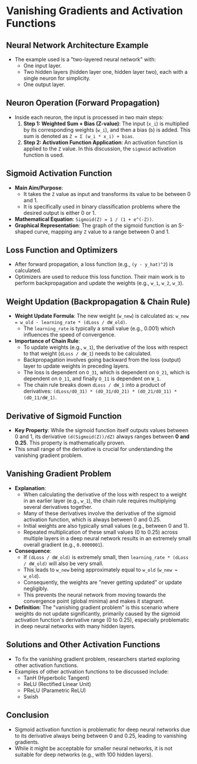 # Vanishing Gradients and Activation Functions

## Neural Network Architecture Example
*   The example used is a "two-layered neural network" with:
    *   One input layer.
    *   Two hidden layers (hidden layer one, hidden layer two), each with a single neuron for simplicity.
    *   One output layer.

## Neuron Operation (Forward Propagation)
*   Inside each neuron, the input is processed in two main steps:
    1.  **Step 1: Weighted Sum + Bias (Z-value)**: The input (`x_i`) is multiplied by its corresponding weights (`w_i`), and then a bias (`b`) is added. This sum is denoted as `Z = Σ (w_i * x_i) + bias`.
    2.  **Step 2: Activation Function Application**: An activation function is applied to the `Z` value. In this discussion, the `sigmoid` activation function is used.

## Sigmoid Activation Function
*   **Main Aim/Purpose**:
    *   It takes the `Z` value as input and transforms its value to be between 0 and 1.
    *   It is specifically used in binary classification problems where the desired output is either 0 or 1.
*   **Mathematical Equation**: `Sigmoid(Z) = 1 / (1 + e^(-Z))`.
*   **Graphical Representation**: The graph of the sigmoid function is an S-shaped curve, mapping any `Z` value to a range between 0 and 1.

## Loss Function and Optimizers
*   After forward propagation, a loss function (e.g., `(y - y_hat)^2`) is calculated.
*   Optimizers are used to reduce this loss function. Their main work is to perform backpropagation and update the weights (e.g., `w_1`, `w_2`, `w_3`).

## Weight Updation (Backpropagation & Chain Rule)
*   **Weight Update Formula**: The new weight (`w_new`) is calculated as: `w_new = w_old - learning_rate * (dLoss / dW_old)`.
    *   The `learning_rate` is typically a small value (e.g., 0.001) which influences the speed of convergence.
*   **Importance of Chain Rule**:
    *   To update weights (e.g., `w_1`), the derivative of the loss with respect to that weight (`dLoss / dW_1`) needs to be calculated.
    *   Backpropagation involves going backward from the loss (output) layer to update weights in preceding layers.
    *   The loss is dependent on `O_31`, which is dependent on `O_21`, which is dependent on `O_11`, and finally `O_11` is dependent on `W_1`.
    *   The chain rule breaks down `dLoss / dW_1` into a product of derivatives: `(dLoss/dO_31) * (dO_31/dO_21) * (dO_21/dO_11) * (dO_11/dW_1)`.

## Derivative of Sigmoid Function
*   **Key Property**: While the sigmoid function itself outputs values between 0 and 1, its derivative `(d(Sigmoid(Z))/dZ)` always ranges between **0 and 0.25**. This property is 	mathematically proven.
*   This small range of the derivative is crucial for understanding the vanishing gradient problem.

## Vanishing Gradient Problem
*   **Explanation**:
    *   When calculating the derivative of the loss with respect to a weight in an earlier layer (e.g., `w_1`), the chain rule requires multiplying several derivatives together.
    *   Many of these derivatives involve the derivative of the sigmoid activation function, which is always between 0 and 0.25.
    *   Initial weights are also typically small values (e.g., between 0 and 1).
    *   Repeated multiplication of these small values (0 to 0.25) across multiple layers in a deep neural network results in an extremely small overall gradient (e.g., `0.0000001`).
*   **Consequence**:
    *   If `(dLoss / dW_old)` is extremely small, then `learning_rate * (dLoss / dW_old)` will also be very small.
    *   This leads to `w_new` being approximately equal to `w_old` (`w_new ≈ w_old`).
    *   Consequently, the weights are "never getting updated" or update negligibly.
    *   This prevents the neural network from moving towards the convergence point (global minima) and makes it stagnant.
*   **Definition**: The "vanishing gradient problem" is this scenario where weights do not update significantly, primarily caused by the sigmoid activation function's derivative range (0 to 0.25), especially problematic in deep neural networks with many hidden layers.

## Solutions and Other Activation Functions
*   To fix the vanishing gradient problem, researchers started exploring other activation functions.
*   Examples of other activation functions to be discussed include:
    *   TanH (Hyperbolic Tangent)
    *   ReLU (Rectified Linear Unit)
    *   PReLU (Parametric ReLU)
    *   Swish

## Conclusion
*   Sigmoid activation function is problematic for deep neural networks due to its derivative always being between 0 and 0.25, leading to vanishing gradients.
*   While it might be acceptable for smaller neural networks, it is not suitable for deep networks (e.g., with 100 hidden layers).